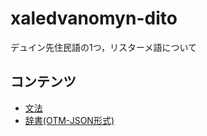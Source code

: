 # xaledvanomyn-dito
デュイン先住民語の1つ，リスターメ語について

## コンテンツ
- [文法](https://zohe-alak.github.io/xaledvanomyn-dito/grammar/)
- [辞書(OTM-JSON形式)](https://zohe-alak.github.io/xaledvanomyn-dito/dictionary/xaledvanomyn-dito.json)
